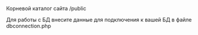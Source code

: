 Корневой каталог сайта /public

Для работы с БД внесите данные для подключения к вашей БД в файле dbconnection.php
